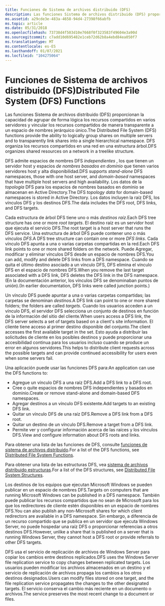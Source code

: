 ```yaml
---
title: Funciones de Sistema de archivos distribuido (DFS)
description: Las funciones Sistema de archivos distribuido (DFS) proporcionan la capacidad de agrupar de forma lógica los recursos compartidos en varios servidores y vincular los recursos compartidos de manera transparente a un espacio de nombres jerárquico único. DFS organiza los recursos compartidos en una red en una estructura árbol.
ms.assetid: a29cde3e-483a-4658-94d4-27398f66abfb
ms.topic: article
ms.date: 05/31/2018
ms.openlocfilehash: 73738d4f503d10e7668f0f323583f49604e3a90d
ms.sourcegitcommit: c7add10d695482e1ceb72d62b8a4ebd84ea050f7
ms.translationtype: MT
ms.contentlocale: es-ES
ms.lasthandoff: 01/07/2021
ms.locfileid: "104275064"
---
```

# <a name="distributed-file-system-dfs-functions"></a><span data-ttu-id="e6ed9-104">Funciones de Sistema de archivos distribuido (DFS)</span><span class="sxs-lookup"><span data-stu-id="e6ed9-104">Distributed File System (DFS) Functions</span></span>

<span data-ttu-id="e6ed9-105">Las funciones Sistema de archivos distribuido (DFS) proporcionan la capacidad de agrupar de forma lógica los recursos compartidos en varios servidores y vincular los recursos compartidos de manera transparente a un espacio de nombres jerárquico único.</span><span class="sxs-lookup"><span data-stu-id="e6ed9-105">The Distributed File System (DFS) functions provide the ability to logically group shares on multiple servers and to transparently link shares into a single hierarchical namespace.</span></span> <span data-ttu-id="e6ed9-106">DFS organiza los recursos compartidos en una red en una estructura árbol.</span><span class="sxs-lookup"><span data-stu-id="e6ed9-106">DFS organizes shared resources on a network in a treelike structure.</span></span>

<span data-ttu-id="e6ed9-107">DFS admite espacios de nombres DFS *independientes* , los que tienen un servidor host y espacios *de nombres basados en dominio* que tienen varios servidores host y alta disponibilidad.</span><span class="sxs-lookup"><span data-stu-id="e6ed9-107">DFS supports *stand-alone* DFS namespaces, those with one host server, and *domain-based* namespaces that have multiple host servers and high availability.</span></span> <span data-ttu-id="e6ed9-108">Los datos de la *topología* DFS para los espacios de nombres basados en dominio se almacenan en Active Directory.</span><span class="sxs-lookup"><span data-stu-id="e6ed9-108">The DFS *topology data* for domain-based namespaces is stored in Active Directory.</span></span> <span data-ttu-id="e6ed9-109">Los datos incluyen la raíz DFS, los vínculos DFS y los destinos DFS.</span><span class="sxs-lookup"><span data-stu-id="e6ed9-109">The data includes the DFS root, DFS links, and DFS targets.</span></span>

<span data-ttu-id="e6ed9-110">Cada estructura de árbol DFS tiene uno o más *destinos raíz*.</span><span class="sxs-lookup"><span data-stu-id="e6ed9-110">Each DFS tree structure has one or more *root targets*.</span></span> <span data-ttu-id="e6ed9-111">El destino raíz es un servidor host que ejecuta el servicio DFS.</span><span class="sxs-lookup"><span data-stu-id="e6ed9-111">The root target is a host server that runs the DFS service.</span></span> <span data-ttu-id="e6ed9-112">Una estructura de árbol DFS puede contener uno o más *vínculos DFS*.</span><span class="sxs-lookup"><span data-stu-id="e6ed9-112">A DFS tree structure can contain one or more *DFS links*.</span></span> <span data-ttu-id="e6ed9-113">Cada vínculo DFS apunta a una o varias carpetas compartidas en la red.</span><span class="sxs-lookup"><span data-stu-id="e6ed9-113">Each DFS link points to one or more shared folders on the network.</span></span> <span data-ttu-id="e6ed9-114">Puede Agregar, modificar y eliminar vínculos DFS desde un espacio de nombres DFS.</span><span class="sxs-lookup"><span data-stu-id="e6ed9-114">You can add, modify and delete DFS links from a DFS namespace.</span></span> <span data-ttu-id="e6ed9-115">Cuando se quita el último destino asociado a un vínculo DFS, DFS elimina el vínculo DFS en el espacio de nombres DFS.</span><span class="sxs-lookup"><span data-stu-id="e6ed9-115">When you remove the last target associated with a DFS link, DFS deletes the DFS link in the DFS namespace.</span></span> <span data-ttu-id="e6ed9-116">(En la documentación anterior, los vínculos DFS se denominaban puntos de unión).</span><span class="sxs-lookup"><span data-stu-id="e6ed9-116">(In earlier documentation, DFS links were called junction points.)</span></span>

<span data-ttu-id="e6ed9-117">Un vínculo DFS puede apuntar a una o varias carpetas compartidas; las carpetas se denominan *destinos*.</span><span class="sxs-lookup"><span data-stu-id="e6ed9-117">A DFS link can point to one or more shared folders; the folders are called *targets*.</span></span> <span data-ttu-id="e6ed9-118">Cuando los usuarios acceden a un vínculo DFS, el servidor DFS selecciona un conjunto de destinos en función de la información del sitio del cliente.</span><span class="sxs-lookup"><span data-stu-id="e6ed9-118">When users access a DFS link, the DFS server selects a set of targets based on a client's site information.</span></span> <span data-ttu-id="e6ed9-119">El cliente tiene acceso al primer destino disponible del conjunto.</span><span class="sxs-lookup"><span data-stu-id="e6ed9-119">The client accesses the first available target in the set.</span></span> <span data-ttu-id="e6ed9-120">Esto ayuda a distribuir las solicitudes de cliente en los posibles destinos y puede proporcionar una accesibilidad continua para los usuarios incluso cuando se produce un error en algunos servidores.</span><span class="sxs-lookup"><span data-stu-id="e6ed9-120">This helps to distribute client requests across the possible targets and can provide continued accessibility for users even when some servers fail.</span></span>

<span data-ttu-id="e6ed9-121">Una aplicación puede usar las funciones DFS para:</span><span class="sxs-lookup"><span data-stu-id="e6ed9-121">An application can use the DFS functions to:</span></span>

- <span data-ttu-id="e6ed9-122">Agregue un vínculo DFS a una raíz DFS.</span><span class="sxs-lookup"><span data-stu-id="e6ed9-122">Add a DFS link to a DFS root.</span></span>
- <span data-ttu-id="e6ed9-123">Cree o quite espacios de nombres DFS independientes y basados en dominio.</span><span class="sxs-lookup"><span data-stu-id="e6ed9-123">Create or remove stand-alone and domain-based DFS namespaces.</span></span>
- <span data-ttu-id="e6ed9-124">Agregar destinos a un vínculo DFS existente.</span><span class="sxs-lookup"><span data-stu-id="e6ed9-124">Add targets to an existing DFS link.</span></span>
- <span data-ttu-id="e6ed9-125">Quitar un vínculo DFS de una raíz DFS.</span><span class="sxs-lookup"><span data-stu-id="e6ed9-125">Remove a DFS link from a DFS root.</span></span>
- <span data-ttu-id="e6ed9-126">Quitar un destino de un vínculo DFS.</span><span class="sxs-lookup"><span data-stu-id="e6ed9-126">Remove a target from a DFS link.</span></span>
- <span data-ttu-id="e6ed9-127">Permite ver y configurar información acerca de las raíces y los vínculos DFS.</span><span class="sxs-lookup"><span data-stu-id="e6ed9-127">View and configure information about DFS roots and links.</span></span>

<span data-ttu-id="e6ed9-128">Para obtener una lista de las funciones de DFS, consulte [funciones de sistema de archivos distribuido](distributed-file-system-functions.md).</span><span class="sxs-lookup"><span data-stu-id="e6ed9-128">For a list of the DFS functions, see [Distributed File System Functions](distributed-file-system-functions.md).</span></span>

<span data-ttu-id="e6ed9-129">Para obtener una lista de las estructuras DFS, vea [sistema de archivos distribuido estructuras](distributed-file-system-structures.md).</span><span class="sxs-lookup"><span data-stu-id="e6ed9-129">For a list of the DFS structures, see [Distributed File System Structures](distributed-file-system-structures.md).</span></span>

<span data-ttu-id="e6ed9-130">Los destinos de los equipos que ejecutan Microsoft Windows se pueden publicar en un espacio de nombres DFS.</span><span class="sxs-lookup"><span data-stu-id="e6ed9-130">Targets on computers that are running Microsoft Windows can be published in a DFS namespace.</span></span> <span data-ttu-id="e6ed9-131">También puede publicar los recursos compartidos que no sean de Microsoft para los que los redirectores de cliente estén disponibles en un espacio de nombres DFS.</span><span class="sxs-lookup"><span data-stu-id="e6ed9-131">You can also publish any non-Microsoft shares for which client redirectors are available in a DFS namespace.</span></span> <span data-ttu-id="e6ed9-132">Sin embargo, a diferencia de un recurso compartido que se publica en un servidor que ejecuta Windows Server, no puede hospedar una raíz DFS o proporcionar referencias a otros destinos DFS.</span><span class="sxs-lookup"><span data-stu-id="e6ed9-132">However, unlike a share that is published on a server that is running Windows Server, they cannot host a DFS root or provide referrals to other DFS targets.</span></span>

<span data-ttu-id="e6ed9-133">DFS usa el servicio de replicación de archivos de Windows Server para copiar los cambios entre destinos replicados.</span><span class="sxs-lookup"><span data-stu-id="e6ed9-133">DFS uses the Windows Server file replication service to copy changes between replicated targets.</span></span> <span data-ttu-id="e6ed9-134">Los usuarios pueden modificar los archivos almacenados en un destino y el servicio de replicación de archivos propaga los cambios a los otros destinos designados.</span><span class="sxs-lookup"><span data-stu-id="e6ed9-134">Users can modify files stored on one target, and the file replication service propagates the changes to the other designated targets.</span></span> <span data-ttu-id="e6ed9-135">El servicio conserva el cambio más reciente en un documento o archivos.</span><span class="sxs-lookup"><span data-stu-id="e6ed9-135">The service preserves the most recent change to a document or files.</span></span>
